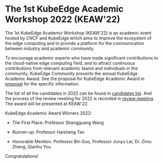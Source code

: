 # **The 1st KubeEdge Academic Workshop 2022** (KEAW'22)

The 1st KubeEdge Academic Workshop (KEAW'22)  is an academic event hosted by CNCF and KubeEdge which aims to improve the ecosystem of the edge computing and to provide a platform for the communication between  industry and academic community.

To encourage academic experts who have made significant contributions to the cloud-native edge computing field, and to attract continuous contributions from relevant academic teams and individuals in the community, KubeEdge Community presents the annual KubeEdge Academic Award. See the proposal for KubeEdge Academic Award in [proposal](./Proposal-for-KubeEdge-Academic-Award-2022.md) for the specific information. 

The list of all the candidates in 2022 can be found in [candidates list](./Candidates-of-KubeEdge-Academic-Award-2022.md). And the process of the review meeting for 2022 is recorded in [review meeting](./KubeEdge-Academic-Award-2022-Review-Meeting.pdf). The award will be presented at KEAW'22. 

KubeEdge Academic Award Winners 2022:

- The First Place: Professor Shangguang Wang

- Runner-up: Professor Haisheng Tan

- Honorable Mention: Professor Bin Guo, Professor Junyu Lai, Dr. Zimu Zheng, Qianhu You

Congratulations! 